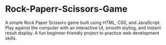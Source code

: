 # Rock-Paperr-Scissors-Game
A simple Rock Paper Scissors game built using HTML, CSS, and JavaScript. Play against the computer with an interactive UI, smooth styling, and instant result display. A fun beginner-friendly project to practice web development skills.
